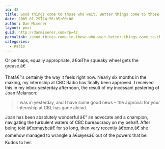 ```yaml
---
id: 42
title: Good things come to those who wait. Better things come to those who wait longer.
date: 2005-01-29T14:56:05+00:00
author: Dan Misener
layout: post
guid: http://danmisener.com/?p=42
permalink: /good-things-come-to-those-who-wait-better-things-come-to-those-who-wait-longer/
categories:
  - Radio
---
```

Or perhaps, equally appropriate, â€œThe squeaky wheel gets the grease.â€

Thatâ€™s certainly the way it feels right now. Nearly six months in the making, my internship at CBC Radio has finally been approved. I received this in my inbox yesterday afternoon, the result of my incessant pestering of Joan Melanson:

> I was in yesterday, and I have some good news &#8211; the approval for your internship at CBL has gone ahead.

Joan has been absolutely wonderful â€“ an advocate and a champion, navigating the turbulent waters of CBC bureaucracy on my behalf. After being told â€œmaybeâ€ for so long, then very recently â€œno,â€ she somehow managed to wrangle a â€œyesâ€ out of the powers that be. Kudos to her.